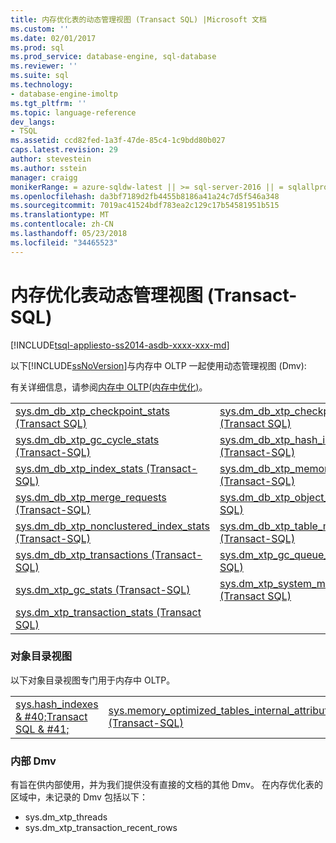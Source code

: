```yaml
---
title: 内存优化表的动态管理视图 (Transact SQL) |Microsoft 文档
ms.custom: ''
ms.date: 02/01/2017
ms.prod: sql
ms.prod_service: database-engine, sql-database
ms.reviewer: ''
ms.suite: sql
ms.technology:
- database-engine-imoltp
ms.tgt_pltfrm: ''
ms.topic: language-reference
dev_langs:
- TSQL
ms.assetid: ccd82fed-1a3f-47de-85c4-1c9bdd80b027
caps.latest.revision: 29
author: stevestein
ms.author: sstein
manager: craigg
monikerRange: = azure-sqldw-latest || >= sql-server-2016 || = sqlallproducts-allversions
ms.openlocfilehash: da3bf7189d2fb4455b8186a41a24c7d5f546a348
ms.sourcegitcommit: 7019ac41524bdf783ea2c129c17b54581951b515
ms.translationtype: MT
ms.contentlocale: zh-CN
ms.lasthandoff: 05/23/2018
ms.locfileid: "34465523"
---
```

# <a name="memory-optimized-table-dynamic-management-views-transact-sql"></a>内存优化表动态管理视图 (Transact-SQL)
[!INCLUDE[tsql-appliesto-ss2014-asdb-xxxx-xxx-md](../../includes/tsql-appliesto-ss2014-asdb-xxxx-xxx-md.md)]

  以下[!INCLUDE[ssNoVersion](../../includes/ssnoversion-md.md)]与内存中 OLTP 一起使用动态管理视图 (Dmv):  
  
 有关详细信息，请参阅[内存中 OLTP&#40;内存中优化&#41;](../../relational-databases/in-memory-oltp/in-memory-oltp-in-memory-optimization.md)。  
  
|||  
|-|-|   
|[sys.dm_db_xtp_checkpoint_stats &#40;Transact SQL&#41;](../../relational-databases/system-dynamic-management-views/sys-dm-db-xtp-checkpoint-stats-transact-sql.md)|[sys.dm_db_xtp_checkpoint_files &#40;Transact SQL&#41;](../../relational-databases/system-dynamic-management-views/sys-dm-db-xtp-checkpoint-files-transact-sql.md)|
|[sys.dm_db_xtp_gc_cycle_stats &#40;Transact-SQL&#41;](../../relational-databases/system-dynamic-management-views/sys-dm-db-xtp-gc-cycle-stats-transact-sql.md)|[sys.dm_db_xtp_hash_index_stats (Transact-SQL)](../../relational-databases/system-dynamic-management-views/sys-dm-db-xtp-hash-index-stats-transact-sql.md)| 
|[sys.dm_db_xtp_index_stats (Transact-SQL)](../../relational-databases/system-dynamic-management-views/sys-dm-db-xtp-index-stats-transact-sql.md)|[sys.dm_db_xtp_memory_consumers (Transact-SQL)](../../relational-databases/system-dynamic-management-views/sys-dm-db-xtp-memory-consumers-transact-sql.md)|
|[sys.dm_db_xtp_merge_requests (Transact-SQL)](../../relational-databases/system-dynamic-management-views/sys-dm-db-xtp-merge-requests-transact-sql.md)|[sys.dm_db_xtp_object_stats (Transact-SQL)](../../relational-databases/system-dynamic-management-views/sys-dm-db-xtp-object-stats-transact-sql.md)|
|[sys.dm_db_xtp_nonclustered_index_stats (Transact-SQL)](../../relational-databases/system-dynamic-management-views/sys-dm-db-xtp-nonclustered-index-stats-transact-sql.md)|[sys.dm_db_xtp_table_memory_stats (Transact-SQL)](../../relational-databases/system-dynamic-management-views/sys-dm-db-xtp-table-memory-stats-transact-sql.md)|  
|[sys.dm_db_xtp_transactions &#40;Transact-SQL&#41;](../../relational-databases/system-dynamic-management-views/sys-dm-db-xtp-transactions-transact-sql.md)|[sys.dm_xtp_gc_queue_stats &#40;Transact-SQL&#41;](../../relational-databases/system-dynamic-management-views/sys-dm-xtp-gc-queue-stats-transact-sql.md)|  
|[sys.dm_xtp_gc_stats &#40;Transact-SQL&#41;](../../relational-databases/system-dynamic-management-views/sys-dm-xtp-gc-stats-transact-sql.md)|[sys.dm_xtp_system_memory_consumers &#40;Transact SQL&#41;](../../relational-databases/system-dynamic-management-views/sys-dm-xtp-system-memory-consumers-transact-sql.md)|
|[sys.dm_xtp_transaction_stats &#40;Transact SQL&#41;](../../relational-databases/system-dynamic-management-views/sys-dm-xtp-transaction-stats-transact-sql.md)||

### <a name="object-catalog-views"></a>对象目录视图

以下对象目录视图专门用于内存中 OLTP。

|||  
|-|-|   
|[sys.hash_indexes & #40;Transact SQL & #41;](../../relational-databases/system-catalog-views/sys-hash-indexes-transact-sql.md)|[sys.memory_optimized_tables_internal_attributes &#40;Transact-SQL&#41;](../../relational-databases/system-catalog-views/sys-memory-optimized-tables-internal-attributes-transact-sql.md)|  

### <a name="internal-dmvs"></a>内部 Dmv

有旨在供内部使用，并为我们提供没有直接的文档的其他 Dmv。 在内存优化表的区域中，未记录的 Dmv 包括以下：

- sys.dm_xtp_threads
- sys.dm_xtp_transaction_recent_rows

